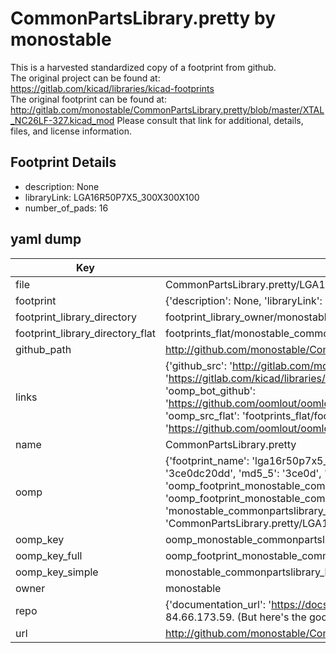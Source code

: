# CommonPartsLibrary.pretty by monostable  
This is a harvested standardized copy of a footprint from github.  
The original project can be found at:  
https://gitlab.com/kicad/libraries/kicad-footprints  
The original footprint can be found at:
http://gitlab.com/monostable/CommonPartsLibrary.pretty/blob/master/XTAL_NC26LF-327.kicad_mod
Please consult that link for additional, details, files, and license information.  
## Footprint Details
* description: None  
* libraryLink: LGA16R50P7X5_300X300X100  
* number_of_pads: 16  
## yaml dump  
| Key | Value |  
| --- | --- |  
| file | CommonPartsLibrary.pretty/LGA16R50P7X5_300X300X100.kicad_mod |  
| footprint | {'description': None, 'libraryLink': 'LGA16R50P7X5_300X300X100', 'number_of_pads': 16} |  
| footprint_library_directory | footprint_library_owner/monostable_CommonPartsLibrary.pretty |  
| footprint_library_directory_flat | footprints_flat/monostable_commonpartslibrary_lga16r50p7x5_300x300x100/working |  
| github_path | http://github.com/monostable/CommonPartsLibrary.pretty/blob/master/LGA16R50P7X5_300X300X100.kicad_mod |  
| links | {'github_src': 'http://gitlab.com/monostable/CommonPartsLibrary.pretty/blob/master/XTAL_NC26LF-327.kicad_mod', 'github_src_repo': 'https://gitlab.com/kicad/libraries/kicad-footprints', 'oomp_bot': 'footprints/monostable_commonpartslibrary_lga16r50p7x5_300x300x100/working', 'oomp_bot_github': 'https://github.com/oomlout/oomlout_oomp_footprint_bot/tree/main/footprints/monostable_commonpartslibrary_lga16r50p7x5_300x300x100/working', 'oomp_src_flat': 'footprints_flat/footprints_flat/monostable_commonpartslibrary_lga16r50p7x5_300x300x100/working', 'oomp_src_flat_github': 'https://github.com/oomlout/oomlout_oomp_footprint_src/tree/main/footprints_flat/monostable_commonpartslibrary_lga16r50p7x5_300x300x100/working'} |  
| name | CommonPartsLibrary.pretty |  
| oomp | {'footprint_name': 'lga16r50p7x5_300x300x100', 'library_name': 'commonpartslibrary', 'md5': '3ce0dc20dd19cac4a85ee083d8e6fac2', 'md5_10': '3ce0dc20dd', 'md5_5': '3ce0d', 'md5_6': '3ce0dc', 'oomp_key': 'oomp_monostable_commonpartslibrary_lga16r50p7x5_300x300x100', 'oomp_key_extra': 'oomp_footprint_monostable_commonpartslibrary_lga16r50p7x5_300x300x100', 'oomp_key_full': 'oomp_footprint_monostable_commonpartslibrary_lga16r50p7x5_300x300x100_3ce0dc', 'oomp_key_simple': 'monostable_commonpartslibrary_lga16r50p7x5_300x300x100', 'original_filename': 'CommonPartsLibrary.pretty/LGA16R50P7X5_300X300X100.kicad_mod', 'owner_name': 'monostable'} |  
| oomp_key | oomp_monostable_commonpartslibrary_lga16r50p7x5_300x300x100 |  
| oomp_key_full | oomp_footprint_monostable_commonpartslibrary_lga16r50p7x5_300x300x100 |  
| oomp_key_simple | monostable_commonpartslibrary_lga16r50p7x5_300x300x100 |  
| owner | monostable |  
| repo | {'documentation_url': 'https://docs.github.com/rest/overview/resources-in-the-rest-api#rate-limiting', 'message': "API rate limit exceeded for 84.66.173.59. (But here's the good news: Authenticated requests get a higher rate limit. Check out the documentation for more details.)"} |  
| url | http://github.com/monostable/CommonPartsLibrary.pretty |  

